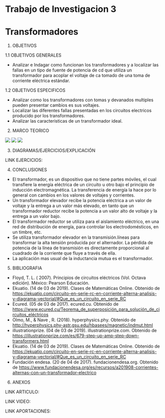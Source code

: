 # Trabajo de Investigacion 3
# Transformadores

1. OBJETIVOS

1.1 OBJETIVOS GENERALES

* Analizar e Indagar como funcionan los transformadores y a localizar las fallas en un tipo de fuente de potencia de cd que utiliza un transformador para acoplar el voltaje de ca tomado de una toma de corriente eléctrica estándar.

1.2 OBJETIVOS ESPECIFICOS

* Analizar como los transformadores con tomas y devanados multiples pueden presentar cambios es sus voltajes.
* Localizar las diferentes fallas presentadas en los circuitos electricos producido por los transformadores.
* Analizar las caracteristicas de un transformador ideal.

2. MARCO TEORICO

![](https://github.com/JosueCamp2020/Trabajo-de-Investigacion-3/blob/main/Imagenes/Marco1.jpeg)
![](https://github.com/JosueCamp2020/Trabajo-de-Investigacion-3/blob/main/Imagenes/Marco2.jpeg)
![](https://github.com/JosueCamp2020/Trabajo-de-Investigacion-3/blob/main/Imagenes/Marco3.jpeg)

3. DIAGRAMAS/EJERCICIOS/EXPLICACIÓN

LINK EJERCICIOS: 

4. CONCLUSIONES

* El transformador, es un dispositivo que no tiene partes móviles, el cual transfiere la energía eléctrica de un circuito u otro bajo el principio de inducción electromagnética. La transferencia de energía la hace por lo general con cambios en los valores de voltajes y corrientes.
* Un transformador elevador recibe la potencia eléctrica a un valor de voltaje y la entrega a un valor más elevado, en tanto que un transformador reductor recibe la potencia a un valor alto de voltaje y la entrega a un valor bajo.
* El transformador reductor se utiliza para el aislamiento eléctrico, en una red de distribución de energía, para controlar los electrodomésticos, en un timbre, etc.
* Se utiliza transformador elevador en la transmisión.líneas para transformar la alta tensión producida por el alternador. La pérdida de potencia de la línea de transmisión es directamente proporcional al cuadrado de la corriente que fluye a través de ella.
* La aplicación mas usual de la inductancia mutua es el transformador.

5. BIBLIOGRAFIA

* Floyd, T. L. ( 2007). Principios de circuitos eléctricos (Vol. Octava edición). México: Pearson Educación.
* Ekuatio. (14 de 03 de 2019). Clases de Matemáticas Online. Obtenido de https://ekuatio.com/circuito-en-serie-rc-en-corriente-alterna-analisis-y-diagrama-vectorial/#Que_es_un_circuito_en_serie_RC
* Ecured. (05 de 03 de 2017). ecured.cu. Obtenido de https://www.ecured.cu/Teorema_de_superposición_para_solución_de_circuitos_eléctricos
* Olmo, M., & Nave , R. (2018). hyperphysics.phy. Obtenido de http://hyperphysics.phy-astr.gsu.edu/hbasees/magnetic/indmut.html
* illustrationprize. (04 de 03 de 2019). illustrationprize.com. Obtenido de https://illustrationprize.com/es/679-step-up-amp-step-down-transformers.html
* Ekuatio. (14 de 03 de 2019). Clases de Matemáticas Online. Obtenido de https://ekuatio.com/circuito-en-serie-rc-en-corriente-alterna-analisis-y-diagrama-vectorial/#Que_es_un_circuito_en_serie_RC
* Fundación endesa. (20 de 04 de 2017). fundacionendesa.org. Obtenido de https://www.fundacionendesa.org/es/recursos/a201908-corrientes-alternas-con-un-transformador-electrico

6. ANEXOS

LINK ARTICULO: 

LINK VIDEO: 

LINK APORTACIONES: 
